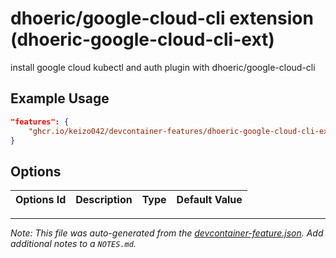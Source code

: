 
# dhoeric/google-cloud-cli extension (dhoeric-google-cloud-cli-ext)

install google cloud kubectl and auth plugin  with dhoeric/google-cloud-cli

## Example Usage

```json
"features": {
    "ghcr.io/keizo042/devcontainer-features/dhoeric-google-cloud-cli-ext:1": {}
}
```

## Options

| Options Id | Description | Type | Default Value |
|-----|-----|-----|-----|




---

_Note: This file was auto-generated from the [devcontainer-feature.json](https://github.com/keizo042/devcontainer-features/blob/main/src/dhoeric-google-cloud-cli-ext/devcontainer-feature.json).  Add additional notes to a `NOTES.md`._
